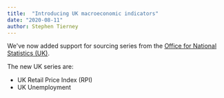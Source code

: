 ```yaml
---
title:  "Introducing UK macroeconomic indicators"
date: "2020-08-11"
author: Stephen Tierney
---
```


We've now added support for sourcing series from the [Office for National Statistics (UK)](https://www.ons.gov.uk).

The new UK series are:
* UK Retail Price Index (RPI)
* UK Unemployment

